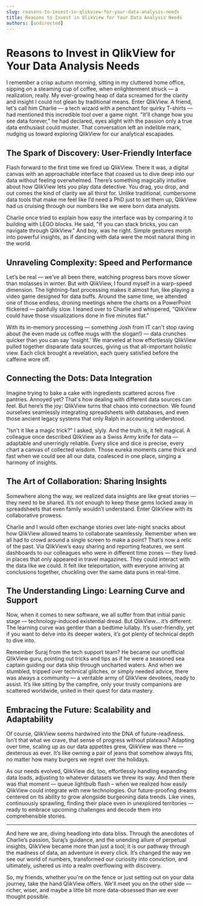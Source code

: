 ```yaml
---
slug: reasons-to-invest-in-qlikview-for-your-data-analysis-needs
title: Reasons to Invest in QlikView for Your Data Analysis Needs
authors: [undirected]
---
```



# Reasons to Invest in QlikView for Your Data Analysis Needs

I remember a crisp autumn morning, sitting in my cluttered home office, sipping on a steaming cup of coffee, when enlightenment struck — a realization, really. My ever-growing heap of data screamed for the clarity and insight I could not glean by traditional means. Enter QlikView. A friend, let's call him Charlie — a tech wizard with a penchant for quirky T-shirts — had mentioned this incredible tool over a game night. "It'll change how you see data forever," he had declared, eyes alight with the passion only a true data enthusiast could muster. That conversation left an indelible mark, nudging us toward exploring QlikView for our analytical escapades. 

## The Spark of Discovery: User-Friendly Interface

Flash forward to the first time we fired up QlikView. There it was, a digital canvas with an approachable interface that coaxed us to dive deep into our data without feeling overwhelmed. There’s something magically intuitive about how QlikView lets you play data detective. You drag, you drop, and out comes the kind of clarity we all thirst for. Unlike traditional, cumbersome data tools that make me feel like I’d need a PhD just to set them up, QlikView had us cruising through our numbers like we were born data analysts.

Charlie once tried to explain how easy the interface was by comparing it to building with LEGO blocks. He said, "If you can stack bricks, you can navigate through QlikView." And boy, was he right. Simple gestures morph into powerful insights, as if dancing with data were the most natural thing in the world.

## Unraveling Complexity: Speed and Performance

Let’s be real — we’ve all been there, watching progress bars move slower than molasses in winter. But with QlikView, I found myself in a warp-speed dimension. The lightning-fast processing makes it almost fun, like playing a video game designed for data buffs. Around the same time, we attended one of those endless, droning meetings where the charts on a PowerPoint flickered — painfully slow. I leaned over to Charlie and whispered, "QlikView could have those visualizations done in five minutes flat."

With its in-memory processing — something Josh from IT can't stop raving about (he even made us coffee mugs with the slogan!) — data crunches quicker than you can say 'insight.' We marveled at how effortlessly QlikView pulled together disparate data sources, giving us that all-important holistic view. Each click brought a revelation, each query satisfied before the caffeine wore off.

## Connecting the Dots: Data Integration

Imagine trying to bake a cake with ingredients scattered across five pantries. Annoyed yet? That's how dealing with different data sources can feel. But here’s the joy: QlikView turns that chaos into connection. We found ourselves seamlessly integrating spreadsheets with databases, and even those ancient legacy systems that only Ralph in accounting understood. 

"Isn't it like a magic trick?" I asked, slyly. And the truth is, it felt magical. A colleague once described QlikView as a Swiss Army knife for data — adaptable and unerringly reliable. Every slice and dice is precise, every chart a canvas of collected wisdom. Those eureka moments came thick and fast when we could see all our data, coalesced in one place, singing a harmony of insights.

## The Art of Collaboration: Sharing Insights

Somewhere along the way, we realized data insights are like great stories — they need to be shared. It’s not enough to keep these gems locked away in spreadsheets that even family wouldn’t understand. Enter QlikView with its collaborative prowess. 

Charlie and I would often exchange stories over late-night snacks about how QlikView allowed teams to collaborate seamlessly. Remember when we all had to crowd around a single screen to make a point? That’s now a relic of the past. Via QlikView’s easy sharing and reporting features, we sent dashboards to our colleagues who were in different time zones — they lived in places that only appeared in travel magazines. They could interact with the data like we could. It felt like teleportation, with everyone arriving at conclusions together, chuckling over the same data puns in real-time.

## The Understanding Lingo: Learning Curve and Support

Now, when it comes to new software, we all suffer from that initial panic stage — technology-induced existential dread. But QlikView... it’s different. The learning curve was gentler than a bedtime lullaby. It’s user-friendly, yet if you want to delve into its deeper waters, it’s got plenty of technical depth to dive into. 

Remember Suraj from the tech support team? He became our unofficial QlikView guru, pointing out tricks and tips as if he were a seasoned sea captain guiding our data ship through uncharted waters. And when we stumbled, tripped over technical glitches, or simply needed advice, there was always a community — a veritable army of QlikView devotees, ready to assist. It’s like sitting by the campfire, only your trusty companions are scattered worldwide, united in their quest for data mastery.

## Embracing the Future: Scalability and Adaptability

Of course, QlikView seems hardwired into the DNA of future-readiness. Isn't that what we crave, that sense of progress without plateaus? Adapting over time, scaling up as our data appetites grew, QlikView was there — dexterous as ever. It’s like owning a pair of jeans that somehow always fits, no matter how many burgers we regret over the holidays.

As our needs evolved, QlikView did, too, effortlessly handling expanding data loads, adjusting to whatever datasets we threw its way. And then there was that moment — queue lightbulb flash – when we realized how easily QlikView could integrate with new technologies. Our future-proofing dreams centered on its ability to grow alongside burgeoning data trends. Like vines, continuously sprawling, finding their place even in unexplored territories — ready to embrace upcoming challenges and decode them into comprehensible stories.

---

And here we are, diving headlong into data bliss. Through the anecdotes of Charlie’s passion, Suraj’s guidance, and the unending allure of perpetual insights, QlikView became more than just a tool; it is our pathway through the madness of data, an adventure in every click. It’s changed the way we see our world of numbers, transformed our curiosity into conviction, and ultimately, ushered us into a realm overflowing with discovery.

So, my friends, whether you're on the fence or just setting out on your data journey, take the hand QlikView offers. We'll meet you on the other side — richer, wiser, and maybe a little bit more data-obsessed than we ever thought possible.